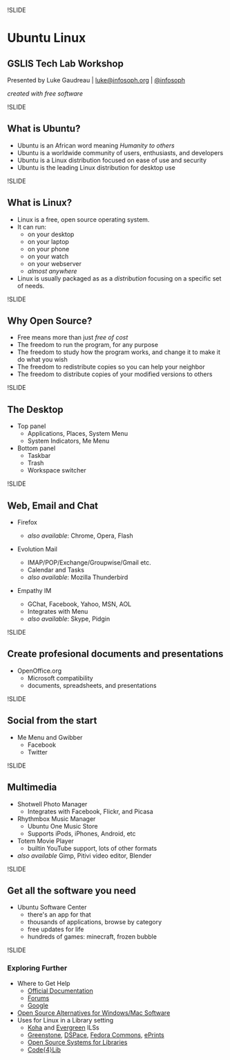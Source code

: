 !SLIDE

# Ubuntu  Linux #
## GSLIS Tech Lab Workshop ##

Presented by Luke Gaudreau | [luke@infosoph.org](luke@infosoph.org) | [@infosoph](http://twitter.com/infosoph) 

*created with free software* 

!SLIDE

## What is Ubuntu? ##

- Ubuntu is an African word meaning *Humanity to others*
- Ubuntu is a worldwide community of users, enthusiasts, and developers
- Ubuntu is a Linux distribution focused on ease of use and security
- Ubuntu is the leading Linux distribution for desktop use

!SLIDE

## What is Linux? ##

- Linux is a free, open source operating system. 
- It can run:
  - on your desktop
  - on your laptop
  - on your phone
  - on your watch
  - on your webserver
  - *almost anywhere*
- Linux is usually packaged as as a *distribution* focusing on a specific set of needs.

!SLIDE

## Why Open Source? ##

- Free means more than just *free of cost*
- The freedom to run the program, for any purpose
- The freedom to study how the program works, and change it to make it do what you wish 
- The freedom to redistribute copies so you can help your neighbor 
- The freedom to distribute copies of your modified versions to others

!SLIDE

## The Desktop ##

- Top panel
  - Applications, Places, System Menu
  - System Indicators, Me Menu
- Bottom panel
  - Taskbar
  - Trash
  - Workspace switcher

!SLIDE

## Web, Email and Chat ##

- Firefox
  - *also available*: Chrome, Opera, Flash

- Evolution Mail
  - IMAP/POP/Exchange/Groupwise/Gmail etc.
  - Calendar and Tasks
  - *also available*: Mozilla Thunderbird

- Empathy IM
  - GChat, Facebook, Yahoo, MSN, AOL
  - Integrates with Menu
  - *also available*: Skype, Pidgin

!SLIDE

## Create profesional documents and presentations ##

- OpenOffice.org
  - Microsoft compatibility
  - documents, spreadsheets, and presentations

!SLIDE

## Social from the start ##

- Me Menu and Gwibber
  - Facebook
  - Twitter
 
!SLIDE

## Multimedia ##

- Shotwell Photo Manager
  - Integrates with Facebook, Flickr, and Picasa
- Rhythmbox Music Manager
  - Ubuntu One Music Store
  - Supports iPods, iPhones, Android, etc
- Totem Movie Player
  - builtin YouTube support, lots of other formats
- *also available* Gimp, Pitivi video editor, Blender

!SLIDE

## Get all the software you need ##

- Ubuntu Software Center
  - there's an app for that
  - thousands of applications, browse by category
  - free updates for life
  - hundreds of games: minecraft, frozen bubble

!SLIDE

### Exploring Further ###

- Where to Get Help
  - [Official Documentation](https://help.ubuntu.com)
  - [Forums](http://ubuntuforums.org)
  - [Google](http://www.google.com)
- [Open Source Alternatives for Windows/Mac Software](http://www.osalt.com)
- Uses for Linux in a Library setting
  - [Koha](http://www.koha.org) and [Evergreen](http://www.open-ils.org) ILSs
  - [Greenstone](http://www.greenstone.org), [DSPace](http://www.dspace.org), [Fedora Commons](http://fedora-commons.org), [ePrints](http://www.eprints.org)
  - [Open Source Systems for Libraries](http://www.oss4lib.org)
  - [Code{4}Lib](www.http://code4lib.org)
